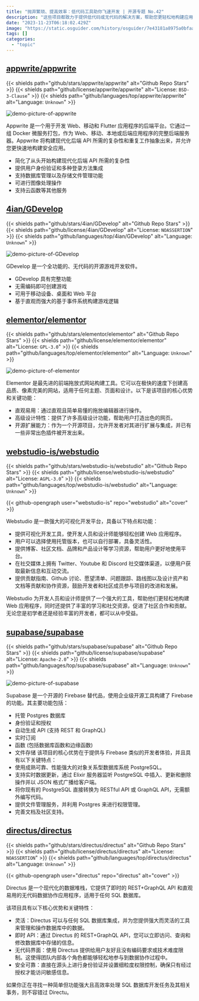 ```yaml
---
title: "抛弃繁琐、提高效率：低代码工具助你飞速开发 | 开源专题 No.42"
description: "这些项目都致力于提供低代码或无代码的解决方案，帮助您更轻松地构建应用程序和网站。无需深奥的编程技能，您可以使用这些工具创建功能强大的应用程序，从数据库管理到游戏开发再到网站构建，都能事半功倍。"
date: "2023-11-23T06:18:02.429Z"
image: "https://static.osguider.com/history/osguider/7e43181a8975a0bfaa83b54a640cea25.png"
tags: []
categories:
  - "topic"
---
```


## [appwrite/appwrite](https://github.com/appwrite/appwrite)

{{< shields path="github/stars/appwrite/appwrite" alt="Github Repo Stars" >}} {{< shields path="github/license/appwrite/appwrite" alt="License: `BSD-3-Clause`" >}} {{< shields path="github/languages/top/appwrite/appwrite" alt="Language: `Unknown`" >}}

![demo-picture-of-appwrite](https://static.osguider.com/history/2023/151443f6a678af6dfe7f096db6c1b0c9.png)

Appwrite 是一个用于开发 Web、移动和 Flutter 应用程序的后端平台。它通过一组 Docker 微服务打包，作为 Web、移动、本地或后端应用程序的完整后端服务器。Appwrite 将构建现代化后端 API 所需的复杂性和重复工作抽象出来，并允许您更快速地构建安全应用。

- 简化了从头开始构建现代化后端 API 所需的复杂性
- 提供用户身份验证和多种登录方法集成
- 支持数据库管理以及存储文件管理功能
- 可进行图像处理操作
- 支持云函数等其他服务

## [4ian/GDevelop](https://github.com/4ian/GDevelop)

{{< shields path="github/stars/4ian/GDevelop" alt="Github Repo Stars" >}} {{< shields path="github/license/4ian/GDevelop" alt="License: `NOASSERTION`" >}} {{< shields path="github/languages/top/4ian/GDevelop" alt="Language: `Unknown`" >}}

![demo-picture-of-GDevelop](https://static.osguider.com/history/2023/5c1d6adb7b594193974f07d3ae1f9762.png)

GDevelop 是一个全功能的、无代码的开源游戏开发软件。

- GDevelop 具有完整功能
- 无需编码即可创建游戏
- 可用于移动设备、桌面和 Web 平台
- 基于直观而强大的基于事件系统构建游戏逻辑

## [elementor/elementor](https://github.com/elementor/elementor)

{{< shields path="github/stars/elementor/elementor" alt="Github Repo Stars" >}} {{< shields path="github/license/elementor/elementor" alt="License: `GPL-3.0`" >}} {{< shields path="github/languages/top/elementor/elementor" alt="Language: `Unknown`" >}}

![demo-picture-of-elementor](https://static.osguider.com/history/2023/b85e6a418c997bb87b1f2dad78c0eaf6.png)

Elementor 是最先进的前端拖放式网站构建工具。它可以在极快的速度下创建高品质、像素完美的网站，适用于任何主题、页面和设计。以下是该项目的核心优势和关键功能：

- 直观易用：通过直观且简单易懂的拖放编辑器进行操作。
- 高级设计特性：提供了许多高级设计功能，帮助用户打造出色的网页。
- 开源扩展能力：作为一个开源项目，允许开发者对其进行扩展与集成，并已有一些非常出色插件被开发出来。

## [webstudio-is/webstudio](https://github.com/webstudio-is/webstudio)

{{< shields path="github/stars/webstudio-is/webstudio" alt="Github Repo Stars" >}} {{< shields path="github/license/webstudio-is/webstudio" alt="License: `AGPL-3.0`" >}} {{< shields path="github/languages/top/webstudio-is/webstudio" alt="Language: `Unknown`" >}}

{{< github-opengraph user="webstudio-is" repo="webstudio" alt="cover" >}}

Webstudio 是一款强大的可视化开发平台，具备以下特点和功能：

- 提供可视化开发工具，使开发人员和设计师能够轻松创建 Web 应用程序。
- 用户可以选择使用托管版本，也可以自行部署，具备灵活性。
- 提供博客、社区文档、品牌和产品设计等学习资源，帮助用户更好地使用平台。
- 在社交媒体上拥有 Twitter、Youtube 和 Discord 社交媒体渠道，以便用户获取最新信息和互动交流。
- 提供贡献指南、Github 讨论、愿望清单、问题跟踪、路线图以及设计资产和文档等贡献和协作资源，鼓励开发者和社区成员参与项目的改进和发展。

Webstudio 为开发人员和设计师提供了一个强大的工具，帮助他们更轻松地构建 Web 应用程序，同时还提供了丰富的学习和社交资源，促进了社区合作和贡献。无论您是初学者还是经验丰富的开发者，都可以从中受益。

## [supabase/supabase](https://github.com/supabase/supabase)

{{< shields path="github/stars/supabase/supabase" alt="Github Repo Stars" >}} {{< shields path="github/license/supabase/supabase" alt="License: `Apache-2.0`" >}} {{< shields path="github/languages/top/supabase/supabase" alt="Language: `Unknown`" >}}

![demo-picture-of-supabase](https://static.osguider.com/history/osguider/c9569ca259c39f1de390b9397721def5.png)

Supabase 是一个开源的 Firebase 替代品，使用企业级开源工具构建了 Firebase 的功能。其主要功能包括：

- 托管 Postgres 数据库
- 身份验证和授权
- 自动生成 API (支持 REST 和 GraphQL)
- 实时订阅
- 函数 (包括数据库函数和边缘函数)
- 文件存储
该项目的核心优势在于提供与 Firebase 类似的开发者体验，并且具有以下关键特点：
- 使用成熟可靠、性能强大的对象关系型数据库系统 PostgreSQL。
- 支持实时数据更新，通过 Elixir 服务器监听 PostgreSQL 中插入、更新和删除操作并以 JSON 格式广播给客户端。
- 将你现有的 PostgreSQL 直接转换为 RESTful API 或 GraphQL API，无需额外编写代码。
- 提供文件管理服务，并利用 Postgres 来进行权限管理。
- 完善文档及社区支持。

## [directus/directus](https://github.com/directus/directus)

{{< shields path="github/stars/directus/directus" alt="Github Repo Stars" >}} {{< shields path="github/license/directus/directus" alt="License: `NOASSERTION`" >}} {{< shields path="github/languages/top/directus/directus" alt="Language: `Unknown`" >}}

{{< github-opengraph user="directus" repo="directus" alt="cover" >}}

Directus 是一个现代化的数据堆栈，它提供了即时的 REST+GraphQL API 和直观易用的无代码数据协作应用程序，适用于任何 SQL 数据库。

该项目具有以下核心优势和关键特性：

- 灵活：Directus 可以与任何 SQL 数据库集成，并为您提供强大而灵活的工具来管理和操作数据库中的数据。
- 即时 API：通过 Directus 的 REST+GraphQL API，您可以立即访问、查询和修改数据库中存储的信息。
- 无代码界面：使用 Directus 提供给用户友好且没有编码要求或技术难度限制。这使得团队内部各个角色都能够轻松地参与到数据协作过程中。
- 安全可靠：直接在源头上进行身份验证并设置细粒度权限控制，确保只有经过授权才能访问敏感信息。

如果你正在寻找一种简单但功能强大且高效率处理 SQL 数据库开发任务及其相关事务，则不容错过 Directu。
